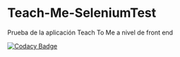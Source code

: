 # Teach-Me-SeleniumTest
Prueba de la aplicación Teach To Me a nivel de front end

[![Codacy Badge](https://app.codacy.com/project/badge/Grade/30eb3132a42c4a83af1e907ab606bd89)](https://www.codacy.com/gh/Rock3tTeam/Teach-Me-SeleniumTest/dashboard?utm_source=github.com&amp;utm_medium=referral&amp;utm_content=Rock3tTeam/Teach-Me-SeleniumTest&amp;utm_campaign=Badge_Grade)
